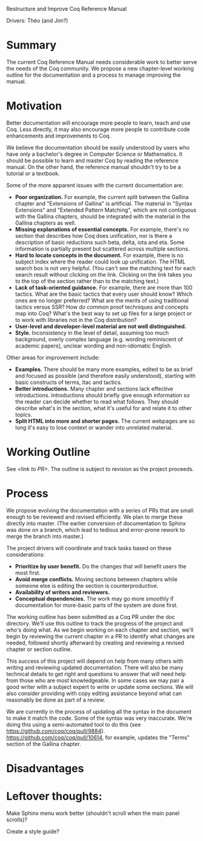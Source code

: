 Restructure and Improve Coq Reference Manual

Drivers: Théo (and Jim?)

# Summary

The current Coq Reference Manual needs considerable work to better
serve the needs of the Coq community.  We propose a new chapter-level
working outline for the documentation and a process to manage
improving the manual.

# Motivation

Better documentation will encourage more people to learn, teach and
use Coq.  Less directly, it may also encourage more people to
contribute code enhancements and improvements to Coq.

We believe the documentation should be easily understood by users who
have only a bachelor's degree in Computer Science or Mathematics.
It should be possible to learn and master Coq by reading the reference
manual.  On the other hand, the reference manual shouldn't try to
be a tutorial or a textbook.

Some of the more apparent issues with the current documentation are:
-	**Poor organization.** For example, the current split between the
     Gallina chapter and "Extensions of Gallina" is artificial.
     The material in "Syntax Extensions" and "Extended
     Pattern Matching", which are not contiguous with the Gallina
     chapters, should be integrated with the material in the Gallina
     chapters as well.
-	**Missing explanations of essential concepts.** For example,
     there's no section that describes how Coq does unification,
     nor is there a description of basic reductions such beta, delta,
     iota and eta.  Some information is partially present but
     scattered across multiple sections.
-	**Hard to locate concepts in the document.** For example, there is
     no subject index where the reader could look up unification.  The
     HTML search box is not very helpful. (You can't see the
     matching text for each search result without clicking on the
     link.  Clicking on the link takes you to the top of the section
     rather than to the matching text.)
-	**Lack of task-oriented guidance.** For example, there are more
     than 100 tactics.  What are the basic tactics that every user
     should know?  Which ones are no longer preferred?  What are the
     merits of using traditional tactics versus SSR?  How do common
     proof techniques and concepts map into Coq?  What's the best
     way to set up files for a large project or to work with libraries
     not in the Coq distribution?
-	**User-level and developer-level material are not well
     distinguished.**
-	**Style.** Inconsistency in the level of detail, assuming too much
     background, overly complex language (e.g. wording reminiscent of
     academic papers), unclear wording and non-idiomatic English.

Other areas for improvement include:
-	**Examples.** There should be many more examples, edited to be as
     brief and focused as possible (and therefore easily understood),
     starting with basic constructs of terms, ltac and tactics.
-	**Better introductions.** Many chapter and sections lack effective
     introductions.  Introductions should briefly give enough
     information so the reader can decide whether to read what
     follows.  They should describe what's in the section, what
     it's useful for and relate it to other topics.
-	**Split HTML into more and shorter pages.** The current webpages
     are so long it's easy to lose context or wander into unrelated
     material.

# Working Outline

See *\<link to PR>.* The outline is subject to revision as the project
proceeds.

# Process

We propose evolving the documentation with a series of PRs that are
small enough to be reviewed and revised efficiently.  We plan to merge
these directly into master.  (The earlier conversion of documentation
to Sphinx was done on a branch, which lead to tedious and error-prone
rework to merge the branch into master.)

The project drivers will coordinate and track tasks based on these
considerations:
-	**Prioritize by user benefit.** Do the changes that will benefit
     users the most first.
-	**Avoid merge conflicts.** Moving sections between chapters while
     someone else is editing the section is counterproductive.
-	**Availability of writers and reviewers.**
-	**Conceptual dependencies.** The work may go more smoothly if
     documentation for more-basic parts of the system are done first.

The working outline has been submitted as a Coq PR under the doc
directory.  We'll use this outline to track the progress of the
project and who's doing what.  As we begin working on each chapter
and section, we'll begin by reviewing the current chapter in a PR
to identify what changes are needed, followed shortly afterward by
creating and reviewing a revised chapter or section outline.

This success of this project will depend on help from many others with
writing and reviewing updated documentation.  There will also be many
technical details to get right and questions to answer that will need
help from those who are most knowledgeable.  In some cases we may pair
a good writer with a subject expert to write or update some sections.
We will also consider providing with copy editing assistance beyond
what can reasonably be done as part of a review.

We are currently in the process of updating all the syntax in the
document to make it match the code.  Some of the syntax was very
inaccurate.  We're doing this using a semi-automated tool to do
this (see https://github.com/coq/coq/pull/9884).
https://github.com/coq/coq/pull/10614, for example, updates the
"Terms" section of the Gallina chapter.

# Disadvantages



# Leftover thoughts:
Make Sphinx menu work better (shouldn't scroll when the main panel
scrolls)?

Create a style guide?
